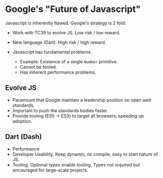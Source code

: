 # Google's "Future of Javascript"

Javascript is inherently flawed. Google's strategy is 2 fold:

* Work with TC39 to evolve JS. Low risk / low reward.
* New language (Dart). High risk / high reward.


* Javascript has fundamental problems.
  * Example: Existence of a single `Number` primitive.
  * Cannot be tooled.
  * Has inherent performance problems.


## Evolve JS

* Paramount that Google maintain a leadership position on open web standards.
* Important to push the standards bodies faster.
* Provide tooling (ES5 -> ES3) to target all browsers, speeding up adoption.

## Dart (Dash)

* Performance
* Developer Usability. Keep dynamic, no compile, easy to start nature of JS.
* Tooling. Optional types enable tooling. Types not *required* but encouraged for large-scale projects.





